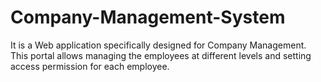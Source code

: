 # Company-Management-System
It is a Web application specifically designed for Company Management. This portal allows managing the employees at different levels and setting access permission for each employee.
